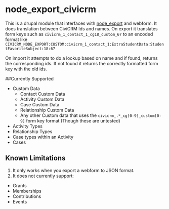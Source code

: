 # node_export_civicrm

This is a drupal module that interfaces with [node_export](https://www.drupal.org/project/node_export) and webform.
It does translation between CiviCRM Ids and names. 
On export it translates form keys such as 
`civicrm_1_contact_1_cg18_custom_67`
to an encoded format like 
`CIVICRM_NODE_EXPORT:CUSTOM:civicrm_1_contact_1:ExtraStudentData:StudentFavoriteSubject:18:67`

On import it attempts to do a lookup based on name and if found, returns the corresponding ids. If not found it returns the correctly formatted form key with the old ids.

##Currently Supported

- Custom Data
  - Contact Custom Data
  - Activity Custom Data
  - Case Custom Data
  - Relationship Custom Data
  - Any other Custom data that uses the `civicrm_.*_cg[0-9]_custom[0-9]` form key format (Though these are untested)
- Activity Types
- Relationship Types
- Case types within an Activity
- Cases

## Known Limitations

1. It only works when you export a webform to JSON format.
2. It does not currently support:
  - Grants
  - Memberships
  - Contributions
  - Events
